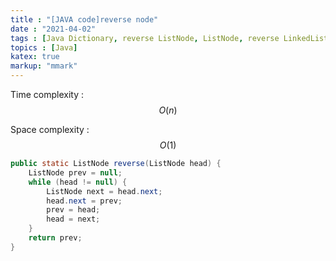 ```yaml
---
title : "[JAVA code]reverse node"
date : "2021-04-02"
tags : [Java Dictionary, reverse ListNode, ListNode, reverse LinkedList, LinkedList]
topics : [Java]
katex: true
markup: "mmark"
---
```


Time complexity : $$O(n)$$

Space complexity : $$O(1)$$

```java
public static ListNode reverse(ListNode head) {
    ListNode prev = null;
    while (head != null) {
        ListNode next = head.next;
        head.next = prev;
        prev = head;
        head = next;
    }
    return prev;
}
```